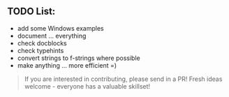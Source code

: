## TODO List:

-   add some Windows examples
-   document ... everything
-   check docblocks
-   check typehints
-   convert strings to f-strings where possible
-   make anything ... more efficient =)

> If you are interested in contributing, please send in a PR!
> Fresh ideas welcome - everyone has a valuable skillset!
